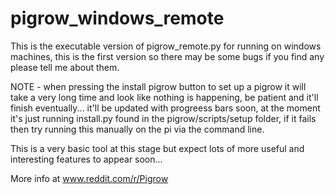# pigrow_windows_remote

This is the executable version of pigrow_remote.py for running on windows machines, this is the first version so there may be some bugs if you find any please tell me about them. 
  
  NOTE - when pressing the install pigrow button to set up a pigrow it will take a very long time and look like nothing is happening, be patient and it'll finish eventually... it'll be updated with progreess bars soon, at the moment it's just running install.py found in the pigrow/scripts/setup folder, if it fails then try running this manually on the pi via the command line. 
  
  This is a very basic tool at this stage but expect lots of more useful and interesting features to appear soon...
  
  More info at www.reddit.com/r/Pigrow 
  
  
